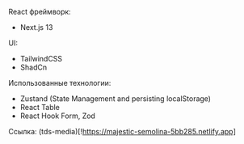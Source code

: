 React фреймворк:

- Next.js 13

UI:

- TailwindCSS
- ShadCn

Использованные технологии:

- Zustand (State Management and persisting localStorage)
- React Table
- React Hook Form, Zod

Ссылка: (tds-media)[!https://majestic-semolina-5bb285.netlify.app]
